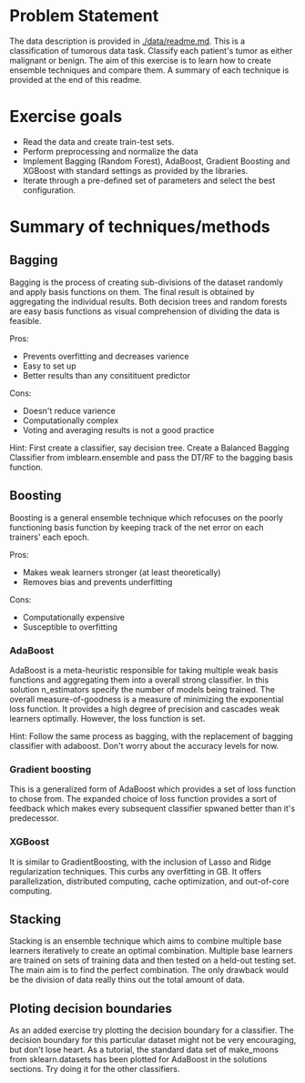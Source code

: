 # Problem Statement

The data description is provided in [./data/readme.md](https://github.com/gimseng/99-ML-Learning-Projects/blob/master/006/data/readme.md). This is a classification of tumorous data task. Classify each patient's tumor as either malignant or benign. 
The aim of this exercise is to learn how to create ensemble techniques and compare them. 
A summary of each technique is provided at the end of this readme.


# Exercise goals

- Read the data and create train-test sets. 
- Perform preprocessing and normalize the data
- Implement Bagging (Random Forest), AdaBoost, Gradient Boosting and XGBoost with standard settings as provided by the libraries. 
- Iterate through a pre-defined set of parameters and select the best configuration. 


# Summary of techniques/methods

## Bagging
Bagging is the process of creating sub-divisions of the dataset randomly and apply basis functions on them. The final result is obtained by aggregating the individual results. Both decision trees and random forests are easy basis functions as visual comprehension of dividing the data is feasible. 

Pros:

* Prevents overfitting and decreases varience
* Easy to set up
* Better results than any consitituent predictor

Cons:

* Doesn't reduce varience
* Computationally complex
* Voting and averaging results is not a good practice

Hint: First create a classifier, say decision tree. Create a Balanced Bagging Classifier from imblearn.ensemble and pass the DT/RF to the bagging basis function. 

## Boosting
Boosting is a general ensemble technique which refocuses on the poorly functioning basis function by keeping track of the net error on each trainers' each epoch. 

Pros:

* Makes weak learners stronger (at least theoretically)
* Removes bias and prevents underfitting

Cons:

* Computationally expensive
* Susceptible to overfitting 

### AdaBoost
AdaBoost is a meta-heuristic responsible for taking multiple weak basis functions and aggregating them into a overall strong classifier. In this solution n_estimators specify the number of models being trained. The overall measure-of-goodness is a measure of minimizing the exponential loss function. It provides a high degree of precision and cascades weak learners optimally. However, the loss function is set. 

Hint: Follow the same process as bagging, with the replacement of bagging classifier with adaboost. Don't worry about the accuracy levels for now. 

### Gradient boosting
This is a generalized form of AdaBoost which provides a set of loss function to chose from. The expanded choice of loss function provides a sort of feedback which makes every subsequent classifier spwaned better than it's predecessor. 

### XGBoost
It is similar to GradientBoosting, with the inclusion of Lasso and Ridge regularization techniques. This curbs any overfitting in GB. It offers parallelization,  distributed computing, cache optimization, and out-of-core computing.


## Stacking
Stacking is an ensemble technique which aims to combine multiple base learners iteratively to create an optimal combination. Multiple base learners are trained on sets of training data and then tested on a held-out testing set. The main aim is to find the perfect combination. The only drawback would be the division of data really thins out the total amount of data. 

## Ploting decision boundaries
As an added exercise try plotting the decision boundary for a classifier. The decision boundary for this particular dataset might not be very encouraging, but don't lose heart. As a tutorial, the standard data set of make_moons from sklearn.datasets has been plotted for AdaBoost in the solutions sections. Try doing it for the other classifiers. 

